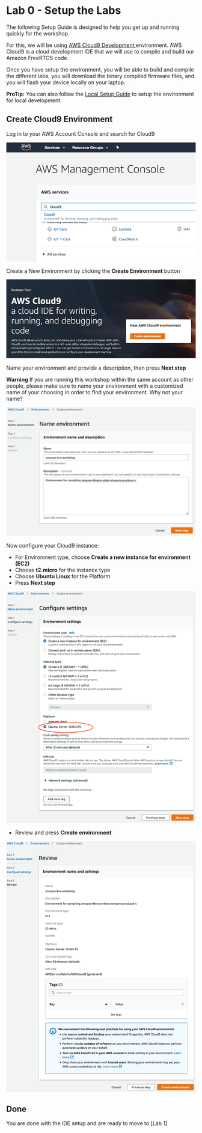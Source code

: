 # Lab 0 - Setup the Labs

The following Setup Guide is designed to help you get up and running quickly for the workshop.

For this, we will be using [AWS Cloud9 Development ](https://aws.amazon.com/cloud9/) environment. AWS Cloud9 is a cloud development IDE that we will use to compile and build our Amazon FreeRTOS code.

Once you have setup the environment, you will be able to build and  compile the different labs, you will download the binary compiled  firmware files, and you will flash your device locally on your laptop.

**ProTip:** You can also follow the [Local Setup Guide](https://teuteuguy.github.io/amazon-freertos-workshop-docs/docs/local-setup-guide) to setup the environment for local development.

## Create Cloud9 Environment

Log in to your AWS Account Console and search for Cloud9

![Search for Cloud9](images/c9-00-search.png)

Create a New Environment by clicking the **Create Environment** button

![Create the Cloud9 env](images/c9-01-create-env.png)

Name your environment and provide a description, then press **Next step**

**Warning** If you are running  this workshop within the same account as other people, please make sure  to name your environment with a customized name of your choosing in  order to find your environment. Why not your name?

![Start](./images/cloud9-name.png)

Now configure your Cloud9 instance:

- For Environment type, choose **Create a new instance for environment (EC2)**
- Choose **t2.micro** for the instance type
- Choose **Ubuntu Linux** for the Platform
- Press **Next step**

![Configure the Cloud9 env](./images/cloud9-config.png)

- Review and press **Create environment**

![Review the Cloud9 env](./images/cloud9-review.png)

## Done


You are done with the IDE setup and are ready to move to [Lab 1]